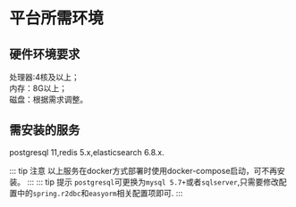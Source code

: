 # 平台所需环境

## 硬件环境要求

处理器:4核及以上；  
内存：8G以上；  
磁盘：根据需求调整。  

## 需安装的服务
postgresql 11,redis 5.x,elasticsearch 6.8.x.  

::: tip 注意
以上服务在docker方式部署时使用docker-compose启动，可不再安装。
:::
::: tip 提示
 `postgresql`可更换为`mysql 5.7+`或者`sqlserver`,只需要修改配置中的`spring.r2dbc`和`easyorm`相关配置项即可.
:::